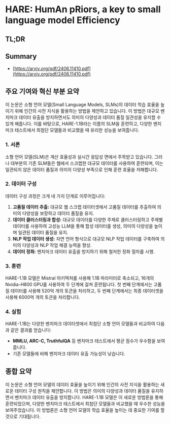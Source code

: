# HARE: HumAn pRiors, a key to small language model Efficiency
## TL;DR
## Summary
- [https://arxiv.org/pdf/2406.11410.pdf](https://arxiv.org/pdf/2406.11410.pdf)

## 주요 기여와 혁신 부분 요약

이 논문은 소형 언어 모델(Small Language Models, SLMs)의 데이터 학습 효율을 높이기 위해 인간의 사전 지식을 활용하는 방법을 제안하고 있습니다. 이 방법은 대규모 벤치마크 데이터 유출을 방지하면서도 의미의 다양성과 데이터 품질 일관성을 유지할 수 있게 해줍니다. 이를 바탕으로, HARE-1.1B라는 이름의 SLM을 훈련하고, 다양한 벤치마크 테스트에서 최첨단 모델들과 비교했을 때 유리한 성능을 보여줍니다.

### 1. 서론
소형 언어 모델(SLM)은 계산 효율성과 실시간 응답성 면에서 주목받고 있습니다. 그러나 대부분의 기존 SLM들은 웹에서 스크랩한 대규모 데이터를 사용하여 훈련되며, 이는 일관되지 않은 데이터 품질과 의미의 다양성 부족으로 인해 훈련 효율을 저해합니다.

### 2. 데이터 구성
데이터 구성 과정은 크게 네 가지 단계로 이루어집니다:
1. **고품질 데이터 추출:** 대규모 웹 스크랩 데이터셋에서 고품질 데이터를 추출하여 의미의 다양성을 보장하고 데이터 품질을 유지.
2. **데이터 클러스터링과 합성:** 대규모 데이터를 다양한 주제로 클러스터링하고 주제별 데이터를 사용하여 고성능 LLM을 통해 합성 데이터를 생성, 의미의 다양성을 높이며 일관된 데이터 품질을 유지.
3. **NLP 작업 데이터 생성:** 자연 언어 형식으로 대규모 NLP 작업 데이터를 구축하여 의미의 다양성과 NLP 작업 해결 능력을 향상.
4. **데이터 정화:** 벤치마크 데이터 유출을 방지하기 위해 철저한 정화 절차를 시행.

### 3. 훈련
HARE-1.1B 모델은 Mistral 아키텍처를 사용해 1.1B 파라미터로 축소되고, 16개의 Nvidia-H800 GPU를 사용하여 두 단계에 걸쳐 훈련됩니다. 첫 번째 단계에서는 고품질 데이터를 사용해 520억 개의 토큰을 처리하고, 두 번째 단계에서는 최종 데이터셋을 사용해 6000억 개의 토큰을 처리합니다.

### 4. 실험
HARE-1.1B는 다양한 벤치마크 데이터셋에서 최첨단 소형 언어 모델들과 비교하여 다음과 같은 결과를 얻습니다:
- **MMLU, ARC-C, TruthfulQA** 등 벤치마크 테스트에서 평균 점수가 우수함을 보여줍니다.
- 기존 모델들에 비해 벤치마크 데이터 유출 가능성이 낮습니다.

## 종합 요약

이 논문은 소형 언어 모델의 데이터 효율을 높이기 위해 인간의 사전 지식을 활용하는 새로운 데이터 구성 원칙을 제안합니다. 이 방법은 의미의 다양성과 데이터 품질을 유지하면서 벤치마크 데이터 유출을 방지합니다. HARE-1.1B 모델은 이 새로운 방법론을 통해 훈련되었으며, 다양한 벤치마크 테스트에서 최첨단 모델들과 비교했을 때 우수한 성능을 보여주었습니다. 이 방법론은 소형 언어 모델의 학습 효율을 높이는 데 중요한 기여를 할 것으로 기대됩니다.